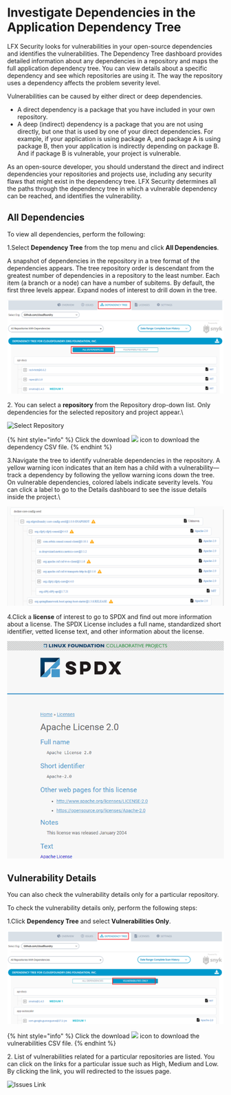# Investigate Dependencies in the Application Dependency Tree

LFX Security looks for vulnerabilities in your open-source dependencies and identifies the vulnerabilities. The Dependency Tree dashboard provides detailed information about any dependencies in a repository and maps the full application dependency tree. You can view details about a specific dependency and see which repositories are using it. The way the repository uses a dependency affects the problem severity level.

Vulnerabilities can be caused by either direct or deep dependencies.&#x20;

* A direct dependency is a package that you have included in your own repository.
* A deep (indirect) dependency is a package that you are not using directly, but one that is used by one of your direct dependencies. For example, if your application is using package A, and package A is using package B, then your application is indirectly depending on package B. And if package B is vulnerable, your project is vulnerable.

As an open-source developer, you should understand the direct and indirect dependencies your repositories and projects use, including any security flaws that might exist in the dependency tree. LFX Security determines all the paths through the dependency tree in which a vulnerable dependency can be reached, and identifies the vulnerability.

## All Dependencies&#x20;

To view all dependencies, perform the following:

1.Select **Dependency Tree** from the top menu and click **All Dependencies**.

A snapshot of dependencies in the repository in a tree format of the dependencies appears. The tree repository order is descendant from the greatest number of dependencies in a repository to the least number. Each item (a branch or a node) can have a number of subitems. By default, the first three levels appear. Expand nodes of interest to drill down in the tree.

![Dependency Tree](<../.gitbook/assets/dependency (1).png>)

2\. You can select a **repository** from the Repository drop-down list. Only dependencies for the selected repository and project appear.\


![Select Repository](../.gitbook/assets/dependency\_select.png)

{% hint style="info" %}
Click the download ![](<../.gitbook/assets/download\_icon (1).png>) icon to download the dependency CSV file.&#x20;
{% endhint %}

3.Navigate the tree to identify vulnerable dependencies in the repository. A yellow warning icon indicates that an item has a child with a vulnerability—track a dependency by following the yellow warning icons down the tree. On vulnerable dependencies, colored labels indicate severity levels. You can click a label to go to the Details dashboard to see the issue details inside the project.\


![](../.gitbook/assets/tree.png)

4.Click a **license** of interest to go to SPDX and find out more information about a license. The SPDX License includes a full name, standardized short identifier, vetted license text, and other information about the license.

![License Details ](<../.gitbook/assets/apache-license (1).png>)

## Vulnerability Details &#x20;

You can also check the vulnerability details only for a particular repository.&#x20;

To check the vulnerability details only, perform the following steps:

1.Click **Dependency Tree** and select **Vulnerabilities Only**.&#x20;

![Vulnerabilities Only](<../.gitbook/assets/vul (2).png>)

{% hint style="info" %}
Click the download ![](<../.gitbook/assets/download\_icon (1).png>) icon to download the vulnerabilities CSV file.&#x20;
{% endhint %}

2\. List of vulnerabilities related for a particular repositories are listed. You  can click on the links for a particular issue such as High, Medium and Low. By clicking the link, you will redirected to the issues page.&#x20;

![Issues Link ](../.gitbook/assets/vul\_link\_iss.png)



